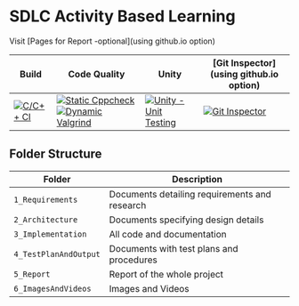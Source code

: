 # SDLC Activity Based Learning

Visit [Pages for Report -optional](using github.io option)

Build | Code Quality | Unity | [Git Inspector](using github.io option)
------|----------|-------|--------------
[![C/C++ CI](mylink)](mylink) | [![Static Cppcheck](mylink)](mylink) [![Dynamic Valgrind](mylink)](mylink)| [![Unity - Unit Testing](mylink)](mylink)| [![Git Inspector](mylink)](mylink)


## Folder Structure
Folder             | Description
-------------------| -----------------------------------------
`1_Requirements`   | Documents detailing requirements and research
`2_Architecture`         | Documents specifying design details
`3_Implementation` | All code and documentation
`4_TestPlanAndOutput`      | Documents with test plans and procedures
`5_Report`   | Report of the whole project
`6_ImagesAndVideos`   | Images and Videos 